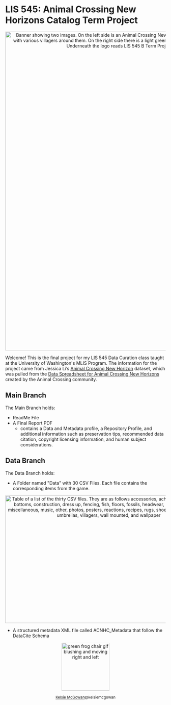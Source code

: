 # LIS 545: Animal Crossing New Horizons Catalog Term Project
<p align="center">
    <img width="1000" src="https://github.com/agw25/Animal-Crossing-New-Horizons-Catalog-Repository/assets/161785109/db249772-b8fe-4626-a72d-a4cb59527839" alt="Banner showing two images. On the left side is an Animal Crossing New Horizons promotional banner that shows two player characters crafting with various villagers around them. On the right side there is a light green background with the Welcome to Animal Crossing New Horizons logo. Underneath the logo reads LIS 545 B Term Project Animal Crossing New Horizons Repository">
</p>

Welcome! This is the final project for my LIS 545 Data Curation class taught at the University of Washington's MLIS Program. The information for the project came from Jessica Li’s [Animal Crossing New Horizon](https://www.kaggle.com/datasets/jessicali9530/animal-crossing-new-horizons-nookplaza-dataset) dataset, which was pulled from the [Data Spreadsheet for Animal Crossing New Horizons](https://docs.google.com/spreadsheets/u/1/d/13d_LAJPlxMa_DubPTuirkIV4DERBMXbrWQsmSh8ReK4/edit?usp=sharing&usp=embed_facebook) created by the Animal Crossing community. 

## Main Branch
The Main Branch holds: 
* ReadMe File
* A Final Report PDF
  * contains a Data and Metadata profile, a Repository Profile, and additional information such as preservation tips, recommended data citation, copyright licensing information, and human subject considerations.
## Data Branch
The Data Branch holds: 
* A Folder named "Data" with 30 CSV Files. Each file contains the corresponding items from the game. 
  
<p align= "center">
  <img width="650" height="400" src="https://github.com/agw25/Animal-Crossing-New-Horizons-Catalog-Repository/assets/161785109/1cfd1718-b4c0-4032-8ae8-b7b216180a26" alt="Table of a list of the thirty CSV files. They are as follows accessories, achievements, art, bags, bottoms, construction, dress up, fencing, fish, floors, fossils, headwear, headwear,insects, miscellaneous, music, other, photos, posters, reactions, recipes, rugs, shoes, socks, tools, tops, umbrellas, villagers, wall mounted, and wallpaper">
</p>

* A structured metadata XML file called ACNHC_Metadata that follow the DataCite Schema


<p align= "center">
  <img width="150" height="150" src="https://github.com/agw25/Animal-Crossing-New-Horizons-Catalog-Repository/assets/161785109/d2256144-087a-437e-978d-aed9f7130d01" alt="green frog chair gif blushing and moving right and left">
</p>


<sub align="center"> 
  
  [Kelsie McGowan](https://kelsiem.wixsite.com/portfolio)@kelsiemcgowan </sub>
